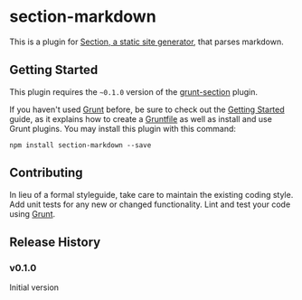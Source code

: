section-markdown
================

This is a plugin for [Section, a static site generator](http://section.iclanzan.com), that parses markdown.

## Getting Started
This plugin requires the `~0.1.0` version of the [grunt-section](https://github.com/iclanzan/grunt-section) plugin.

If you haven't used [Grunt](http://gruntjs.com/) before, be sure to check out the [Getting Started](http://gruntjs.com/getting-started) guide, as it explains how to create a [Gruntfile](http://gruntjs.com/sample-gruntfile) as well as install and use Grunt plugins. You may install this plugin with this command:

```shell
npm install section-markdown --save
```

## Contributing
In lieu of a formal styleguide, take care to maintain the existing coding style. Add unit tests for any new or changed functionality. Lint and test your code using [Grunt](http://gruntjs.com/).

## Release History
### v0.1.0
Initial version
